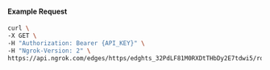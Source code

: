 <!-- Code generated for API Clients. DO NOT EDIT. -->

#### Example Request

```bash
curl \
-X GET \
-H "Authorization: Bearer {API_KEY}" \
-H "Ngrok-Version: 2" \
https://api.ngrok.com/edges/https/edghts_32PdLF81M0RXDtTHbDy2E7tdwi5/routes/edghtsrt_32PdLG3otgahUkaTPDWaPZ2ykpZ/circuit_breaker
```
